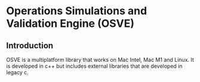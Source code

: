 ﻿# Operations Simulations and Validation Engine (OSVE)

## Introduction

OSVE is a multiplatform library that works on Mac Intel, Mac M1 and Linux.
It is developed in c++ but includes external libraries that are developed in legacy c.

